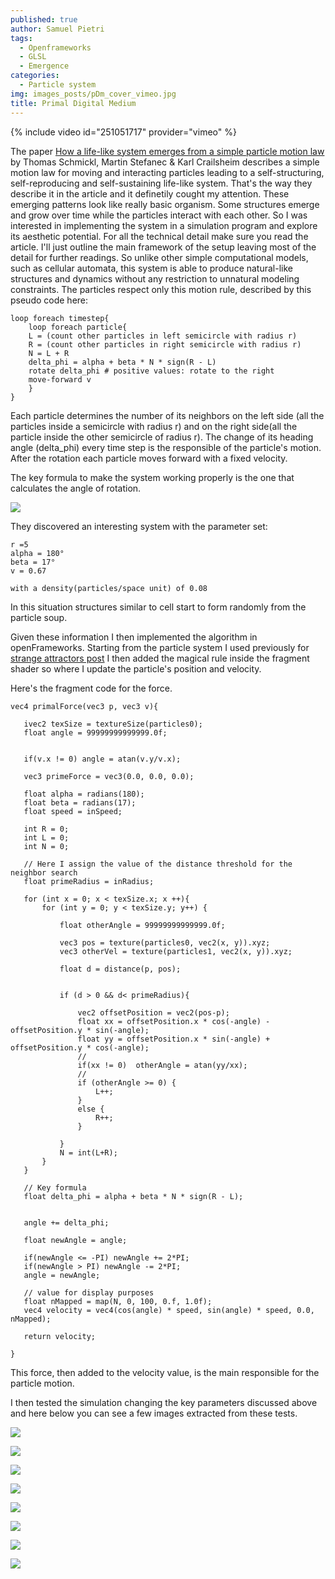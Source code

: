```yaml
---
published: true
author: Samuel Pietri
tags:
  - Openframeworks
  - GLSL
  - Emergence
categories:
  - Particle system
img: images_posts/pDm_cover_vimeo.jpg
title: Primal Digital Medium
---
```

{% include video id="251051717" provider="vimeo" %}


The paper [How a life-like system emerges from a simple particle motion law](https://www.nature.com/articles/srep37969) by Thomas Schmickl, Martin Stefanec & Karl Crailsheim describes a simple motion law for moving and interacting particles leading to a self-structuring, self-reproducing and self-sustaining life-like system. That's the way they describe it in the article and it definetily cought my attention. These emerging patterns look like really basic organism. Some structures emerge and grow over time while the particles interact with each other.
So I was interested in implementing the system in a simulation program and explore its aesthetic potential.
For all the technical detail make sure you read the article. I'll just outline the main framework of the setup leaving most of the detail for further readings.
So unlike other simple computational models, such as cellular automata, this system is able to produce natural-like structures and dynamics without any restriction to unnatural modeling constraints. 
The particles respect only this motion rule, described by this pseudo code here:

```
loop foreach timestep{
	loop foreach particle{
    L = (count other particles in left semicircle with radius r)
    R = (count other particles in right semicircle with radius r)
    N = L + R
    delta_phi = alpha + beta * N * sign(R - L)
    rotate delta_phi # positive values: rotate to the right
    move-forward v
    }
}

```

Each particle determines the number of its neighbors on the left side (all the particles inside a semicircle with radius r) and on the right side(all the particle inside the other semicircle of radius r). The change of its heading angle (delta_phi) every time step is the responsible of the particle's motion. After the rotation each particle moves forward with a fixed velocity.

The key formula to make the system working properly is the one that calculates the angle of rotation.


![]({{site.baseurl}}/images_posts/pDm_formula.png)

They discovered an interesting system with the parameter set:
```
r =5
alpha = 180°  	
beta = 17°
v = 0.67

with a density(particles/space unit) of 0.08
```
In this situation structures similar to cell start to form randomly from the particle soup.

Given these information I then implemented the algorithm in openFrameworks. Starting from the particle system I used previously for [strange attractors post](https://fusefactory.github.io/openfuse/strange%20attractors/particle%20system/Strange-Attractors-GPU/) I then added the magical rule inside the fragment shader so where I update the particle's position and velocity.

Here's the fragment code for the force.
```
vec4 primalForce(vec3 p, vec3 v){

   ivec2 texSize = textureSize(particles0);
   float angle = 99999999999999.0f;


   if(v.x != 0) angle = atan(v.y/v.x);

   vec3 primeForce = vec3(0.0, 0.0, 0.0);

   float alpha = radians(180);
   float beta = radians(17); 
   float speed = inSpeed;

   int R = 0;
   int L = 0;
   int N = 0;

   // Here I assign the value of the distance threshold for the neighbor search
   float primeRadius = inRadius;
   
   for (int x = 0; x < texSize.x; x ++){
       for (int y = 0; y < texSize.y; y++) {

           float otherAngle = 99999999999999.0f;

           vec3 pos = texture(particles0, vec2(x, y)).xyz;
           vec3 otherVel = texture(particles1, vec2(x, y)).xyz;

           float d = distance(p, pos);

    
           if (d > 0 && d< primeRadius){

               vec2 offsetPosition = vec2(pos-p);
               float xx = offsetPosition.x * cos(-angle) - offsetPosition.y * sin(-angle);
               float yy = offsetPosition.x * sin(-angle) + offsetPosition.y * cos(-angle);
               //
               if(xx != 0)  otherAngle = atan(yy/xx);
               //
               if (otherAngle >= 0) {
                   L++;
               }
               else {
                   R++;
               }

           }
           N = int(L+R);
       }
   }

   // Key formula
   float delta_phi = alpha + beta * N * sign(R - L);


   angle += delta_phi;

   float newAngle = angle;

   if(newAngle <= -PI) newAngle += 2*PI;
   if(newAngle > PI) newAngle -= 2*PI;
   angle = newAngle;

   // value for display purposes
   float nMapped = map(N, 0, 100, 0.f, 1.0f);
   vec4 velocity = vec4(cos(angle) * speed, sin(angle) * speed, 0.0, nMapped);

   return velocity;

}
```

This force, then added to the velocity value, is the main responsible for the particle motion.

I then tested the simulation changing the key parameters discussed above and here below you can see a few images extracted from these tests.

![]({{site.baseurl}}/images_posts/grab_2018-01-07-18-28-31-489.jpg)

![]({{site.baseurl}}/images_posts/grab_2018-01-07-18-28-46-847.jpg)

![]({{site.baseurl}}/images_posts/grab_2018-01-07-18-32-06-840.jpg)

![]({{site.baseurl}}/images_posts/grab_2018-01-07-19-33-01-369.jpg)

![]({{site.baseurl}}/images_posts/grab_2018-01-14-16-32-41-820.jpg)

![]({{site.baseurl}}/images_posts/grab_2018-01-14-16-34-34-815.jpg)

![]({{site.baseurl}}/images_posts/grab_2018-01-14-17-22-27-866.jpg)

![]({{site.baseurl}}/images_posts/grab_2018-01-14-17-22-55-708.jpg)
